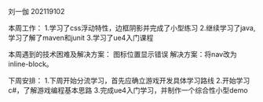 刘一伽 202119102

本周工作：
1.学习了css浮动特性，边框阴影并完成了小型练习
2.继续学习了java,学习了解了maven和junit
3.学习了ue4入门课程

本周遇到的技术困难及解决方案：
图标位置显示错误 解决方案：将nav改为inline-block。

下周安排：
1.下周开始分流学习，首先应确立游戏开发具体学习路线
2.开始学习c#，了解游戏编程基本思路
3.完成ue4入门学习，并制作一个综合性小型demo

